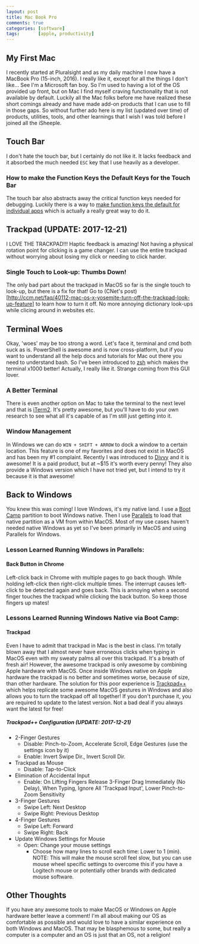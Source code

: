```yaml
---
layout: post
title: Mac Book Pro
comments: true
categories: [software]
tags:       [apple, productivity]
---
```

## My First Mac
I recently started at Pluralsight and as my daily machine I now have a MacBook Pro (15-inch, 2016). I really like it, except for all the things I don't like... See I'm a Microsoft fan boy. So I'm used to having a lot of the OS provided up front, but on Mac I find myself craving functionality that is not available by default. Luckily all the Mac folks before me have realized these short comings already and have made add-on products that I can use to fill in those gaps. So without further ado here is my list (updated over time) of products, utilities, tools, and other learnings that I wish I was told before I joined all the iSheeple.

## Touch Bar
I don't hate the touch bar, but I certainly do not like it. It lacks feedback and it absorbed the much needed `ESC` key that I use heavily as a developer.

### How to make the Function Keys the Default Keys for the Touch Bar
The touch bar also abstracts away the critical function keys needed for debugging. Luckily there is a way to [make function keys the default for individual apps](https://www.igeeksblog.com/how-to-use-function-keys-on-macbook-pro-with-touch-bar/) which is actually a really great way to do it.

## Trackpad (UPDATE: 2017-12-21)
I LOVE THE TRACKPAD!!! Haptic feedback is amazing! Not having a physical rotation point for clicking is a game changer. I can use the entire trackpad without worrying about losing my click or needing to click harder.

### Single Touch to Look-up: Thumbs Down!
The only bad part about the trackpad in MacOS so far is the single touch to look-up, but there is a fix for that! Go to (CNet's post)[http://ccm.net/faq/40112-mac-os-x-yosemite-turn-off-the-trackpad-look-up-feature] to learn how to turn it off. No more annoying dictionary look-ups while clicing around in websites etc.

## Terminal Woes
Okay, 'woes' may be too strong a word. Let's face it, terminal and cmd both suck as is. PowerShell is awesome and is now cross-platform, but if you want to understand all the help docs and tutorials for Mac out there you need to understand bash. So I've been introduced to [zsh](http://ohmyz.sh/) which makes the terminal x1000 better! Actually, I really like it. Strange coming from this GUI lover.

### A Better Terminal
There is even another option on Mac to take the terminal to the next level and that is [iTerm2](https://iterm2.com/). It's pretty awesome, but you'll have to do your own research to see what all it's capable of as I'm still just getting into it.

### Window Management
In Windows we can do `WIN + SHIFT + ARROW` to dock a window to a certain location. This feature is one of my favorites and does not exist in MacOS and has been my #1 complaint. Recently I was introduced to [Divvy](http://mizage.com/divvy/) and it is awesome! It is a paid product, but at ~$15 it's worth every penny! They also provide a Windows version which I have not tried yet, but I intend to try it because it is that awesome!

## Back to Windows
You knew this was coming! I love Windows, it's my native land. I use a [Boot Camp](https://support.apple.com/boot-camp) partition to boot Windows native. Then I use [Parallels](https://www.parallels.com/) to load that native partition as a VM from within MacOS. Most of my use cases haven't needed native Windows as yet so I've been primarily in MacOS and using Parallels for Windows.

### Lesson Learned Running Windows in Parallels:

#### Back Button in Chrome
Left-click back in Chrome with multiple pages to go back though. While holding left-click then right-click multiple times. The interrupt causes left-click to be detected again and goes back. This is annoying when a second finger touches the trackpad while clicking the back button. So keep those fingers up mates!

### Lessons Learned Running Windows Native via Boot Camp:

#### Trackpad
Even I have to admit that trackpad in Mac is the best in class. I'm totally blown away that I almost never have erroneous clicks when typing in MacOS even with my sweaty palms all over this trackpad. It's a breath of fresh air! However, the awesome trackpad is only awesome by combining Apple hardware with MacOS. Once inside Windows native on Apple hardware the trackpad is no better and sometimes worse, because of size, than other hardware. The solution for this poor experience is [Trackpad++](http://trackpad.forbootcamp.org/) which helps replicate some awesome MacOS gestures in Windows and also allows you to turn the trackpad off all together! If you don't purchase it, you are required to update to the latest version. Not a bad deal if you always want the latest for free!

##### Trackpad++ Configuration (UPDATE: 2017-12-21)
- 2-Finger Gestures
  - Disable: Pinch-to-Zoom, Accelerate Scroll, Edge Gestures (use the settings icon by it)
  - Enable: Invert Swipe Dir., Invert Scroll Dir.
- Trackpad as Mouse
  - Disable: Tap-to-Click
- Elimination of Accidental Input
  - Enable: On Lifting Fingers Release 3-Finger Drag Immediately (No Delay), When Typing, Ignore All 'Trackpad Input', Lower Pinch-to-Zoom Sensitivity
- 3-Finger Gestures
  - Swipe Left: Next Desktop
  - Swipe Right: Previous Desktop
- 4-Finger Gestures
  - Swipe Left: Forward
  - Swipe Right: Back
- Update Windows Settings for Mouse
  - Open: Change your mouse settings
    - Choose how many lines to scroll each time: Lower to 1 (min). NOTE: This will make the mouse scroll feel slow, but you can use mouse wheel specific settings to overcome this if you have a Logitech mouse or potentially other brands with dedicated mouse software.

## Other Thoughts
If you have any awesome tools to make MacOS or Windows on Apple hardware better leave a comment! I'm all about making our OS as comfortable as possible and would love to have a similar experience on both Windows and MacOS. That may be blasphemous to some, but really a computer is a computer and an OS is just that an OS, not a religion! 
